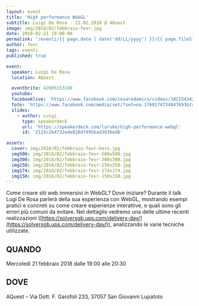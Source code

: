 ```yaml
---
layout: event
title: 'High performance WebGL'
subtitle: Luigi De Rosa - 21.02.2018 @ AQuest
image: img/2018/02/febbraio-fevr.jpg
date: 2018-02-21 19:00:00
permalink: "/eventi/{{ page.date | date('dd/LL/yyyy') }}/{{ page.fileSlug | slug }}/index.html"
author: fevr
tags: eventi
published: true

event:
  speaker: Luigi De Rosa
  location: AQuest

  eventbrite: 42605153160
  youtube:
  facebooklive: 'https://www.facebook.com/cesaredamico/videos/10215434258240012/'
  foto: 'https://www.facebook.com/media/set/?set=oa.1760174734047693&type=3'
  slides:
    - author: Luigi
      type: speakerdeck
      url: 'https://speakerdeck.com/luruke/high-performance-webgl'
      id: '2115c2b4732e4e828df495bad3836ed6'

assets:
  cover: img/2018/02/febbraio-fevr-hero.jpg
  img500: img/2018/02/febbraio-fevr-500x500.jpg
  img300: img/2018/02/febbraio-fevr-300x300.jpg
  img250: img/2018/02/febbraio-fevr-250x250.jpg
  img174: img/2018/02/febbraio-fevr-174x174.jpg
  img150: img/2018/02/febbraio-fevr-150x150.jpg
---
```


Come creare siti web immersivi in WebGL? Dove iniziare?
Durante il talk Lugi De Rosa parlerà della sua esperienza con WebGL, mostrando esempi pratici e concreti su come creare esperienze interattive, e quali sono gli errori più comuni da evitare.
Nel dettaglio vedremo una delle ultime recenti realizzazioni ([https://solversgb.ups.com/delivery-day/](https://solversgb.ups.com/delivery-day/)), analizzando le varie tecniche utilizzate.

## QUANDO

Mercoledì 21 febbraio 2018 dalle 19:00 alle 20:30

## DOVE

AQuest – Via Dott. F. Garofoli 233, 37057 San Giovanni Lupatoto
